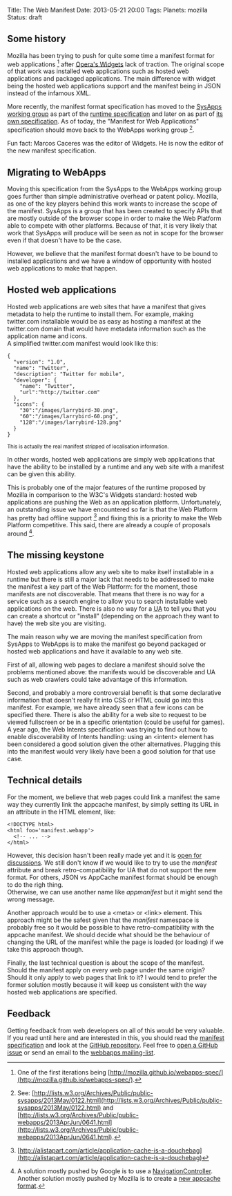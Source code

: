 Title: The Web Manifest
Date: 2013-05-21 20:00
Tags:
Planets: mozilla
Status: draft

Some history
------------

Mozilla has been trying to push for quite some time a manifest format for web
applications [^1] after [Opera's Widgets](http://www.w3.org/TR/widgets/) lack of
traction. The original scope of that work was installed web applications such as
hosted web applications and packaged applications. The main difference with
widget being the hosted web applications support and the manifest being in JSON
instead of the infamous XML.

More recently, the manifest format specification has moved to the [SysApps
working group](http://www.w3.org/2012/sysapps/) as part of the [runtime
specification](http://www.w3.org/2012/sysapps/runtime/) and later on as part of [its own specification](http://www.w3.org/2012/sysapps/manifest/).
As of today, the "Manifest for Web Applications" specification should move back
to the WebApps working group [^2].

Fun fact: Marcos Caceres was the editor of Widgets. He is now the editor of the
new manifest specification.

Migrating to WebApps
--------------------

Moving this specification from the SysApps to the WebApps working group goes
further than simple administrative overhead or patent policy. Mozilla, as one of
the key players behind this work wants to increase the scope of the manifest.
SysApps is a group that has been created to specify APIs that are mostly outside
of the browser scope in order to make the Web Platform able to compete with
other platforms. Because of that, it is very likely that work that SysApps will
produce will be seen as not in scope for the browser even if that doesn't have
to be the case.

However, we believe that the manifest format doesn't have to be bound to
installed applications and we have a window of opportunity with hosted web
applications to make that happen.

Hosted web applications
-----------------------

Hosted web applications are web sites that have a manifest that gives metadata
to help the runtime to install them. For example, making twitter.com installable
would be as easy as hosting a manifest at the twitter.com domain that would have
metadata information such as the application name and icons.  
A simplified twitter.com manifest would look like this:

    {
      "version": "1.0",
      "name": "Twitter",
      "description": "Twitter for mobile",
      "developer": {
        "name": "Twitter",
        "url":"http://twitter.com"
      },
      "icons": {
        "30":"/images/larrybird-30.png",
        "60":"/images/larrybird-60.png",
        "128":"/images/larrybird-128.png"
      }
    }
<small>This is actually the real manifest stripped of localisation information.</small>

In other words, hosted web applications are simply web applications
that have the ability to be installed by a runtime and any web site with a
manifest can be given this ability.

This is probably one of the major features of the runtime proposed by Mozilla in
comparison to the W3C's Widgets standard: hosted web applications are pushing
the Web as an application platform. Unfortunately, an outstanding issue we have
encountered so far is that the Web Platform has pretty bad offline support [^3]
and fixing this is a priority to make the Web Platform competitive. This said,
there are already a couple of proposals around [^4].

The missing keystone
--------------------

Hosted web applications allow any web site to make itself installable in a
runtime but there is still a major lack that needs to be addressed to make the
manifest a key part of the Web Platform: for the moment, those manifests are not
discoverable. That means that there is no way for a service such as a search
engine to allow you to search installable web applications on the web. There is
also no way for a <abbr title='User Agent'>UA</abbr> to tell you that you can
create a shortcut or "install" (depending on the approach they want to have) the
web site you are visiting.

The main reason why we are moving the manifest specification from SysApps to
WebApps is to make the manifest go beyond packaged or hosted web applications
and have it available to any web site.

First of all, allowing web pages to declare a manifest should solve the problems
mentioned above: the manifests would be discoverable and UA such as web crawlers
could take advantage of this information.

Second, and probably a more controversial benefit is that some declarative
information that doesn't really fit into CSS or HTML could go into this
manifest. For example, we have already seen that a few icons can be specified
there. There is also the ability for a web site to request to be viewed
fullscreen or be in a specific orientation (could be useful for games). A year
ago, the Web Intents specification was trying to find out how to enable
discoverability of Intents handling: using an &lt;intent&gt; element has been
considered a good solution given the other alternatives. Plugging this into the
manifest would very likely have been a good solution for that use case.

Technical details
-----------------

For the moment, we believe that web pages could link a manifest the same way
they currently link the appcache manifest, by simply setting its URL in an
attribute in the HTML element, like:

    <!DOCTYPE html>
    <html foo='manifest.webapp'>
      <!-- ... -->
    </html>

However, this decision hasn't been really made yet and it is [open for
discussions](https://github.com/w3c/manifest/issues/17). We still don't know if
we would like to try to use the _manifest_ attribute and break
retro-compatibility for UA that do not support the new format. For others, JSON
vs AppCache manifest format should be enough to do the righ thing.  
Otherwise, we can use another name like _appmanifest_ but it might send the
wrong message.

Another approach would be to use a &lt;meta&gt; or &lt;link&gt; element. This
approach might be the safest given that the _manifest_ namespace is probably
free so it would be possible to have retro-compatibility with the appcache
manifest. We should decide what should be the behaviour of changing the URL of
the manifest while the page is loaded (or loading) if we take this approach
though.

Finally, the last technical question is about the scope of the manifest. Should
the manifest apply on every web page under the same origin? Should it only apply
to web pages that link to it? I would tend to prefer the former solution mostly
because it will keep us consistent with the way hosted web applications are
specified.

Feedback
--------

Getting feedback from web developers on all of this would be very valuable. If
you read until here and are interested in this, you should read the [manifest
specification](http://www.w3.org/2012/sysapps/manifest/) and look at the [GitHub
repository](https://github.com/w3c/manifest). Feel free to [open a GitHub issue](https://github.com/w3c/manifest/issues/new) or send an email to the [webbapps mailing-list](http://lists.w3.org/Archives/Public/public-webapps/).

[^1]: One of the first iterations being [http://mozilla.github.io/webapps-spec/](http://mozilla.github.io/webapps-spec/).
[^2]: See: [http://lists.w3.org/Archives/Public/public-sysapps/2013May/0122.html](http://lists.w3.org/Archives/Public/public-sysapps/2013May/0122.html) and [http://lists.w3.org/Archives/Public/public-webapps/2013AprJun/0641.html](http://lists.w3.org/Archives/Public/public-webapps/2013AprJun/0641.html).
[^3]: [http://alistapart.com/article/application-cache-is-a-douchebag](http://alistapart.com/article/application-cache-is-a-douchebag)
[^4]: A solution mostly pushed by Google is to use a [NavigationController](https://github.com/slightlyoff/NavigationController). Another solution mostly pushed by Mozilla
is to create a [new appcache format](http://lists.w3.org/Archives/Public/public-webapps/2013JanMar/0977.html).